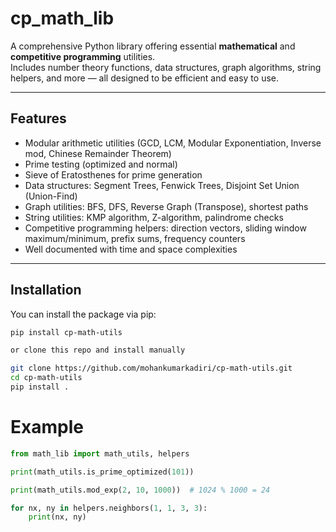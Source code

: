 # cp_math_lib

A comprehensive Python library offering essential **mathematical** and **competitive programming** utilities.  
Includes number theory functions, data structures, graph algorithms, string helpers, and more — all designed to be efficient and easy to use.

---

## Features

- Modular arithmetic utilities (GCD, LCM, Modular Exponentiation, Inverse mod, Chinese Remainder Theorem)
- Prime testing (optimized and normal)
- Sieve of Eratosthenes for prime generation
- Data structures: Segment Trees, Fenwick Trees, Disjoint Set Union (Union-Find)
- Graph utilities: BFS, DFS, Reverse Graph (Transpose), shortest paths
- String utilities: KMP algorithm, Z-algorithm, palindrome checks
- Competitive programming helpers: direction vectors, sliding window maximum/minimum, prefix sums, frequency counters
- Well documented with time and space complexities

---

## Installation

You can install the package via pip:

```bash
pip install cp-math-utils

or clone this repo and install manually

git clone https://github.com/mohankumarkadiri/cp-math-utils.git
cd cp-math-utils
pip install .

```

# Example


```python
from math_lib import math_utils, helpers

print(math_utils.is_prime_optimized(101))

print(math_utils.mod_exp(2, 10, 1000))  # 1024 % 1000 = 24

for nx, ny in helpers.neighbors(1, 1, 3, 3):
    print(nx, ny)

```

